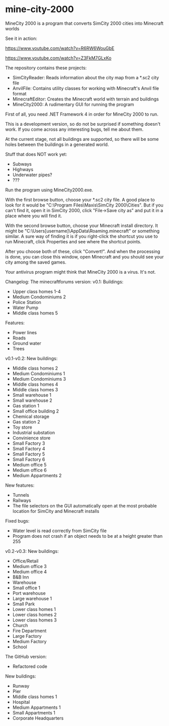 # mine-city-2000
MineCity 2000 is a program that converts SimCity 2000 cities into Minecraft worlds

See it in action:

https://www.youtube.com/watch?v=R6RW6WouGbE

https://www.youtube.com/watch?v=Z3FkM7GLxKo

The repository contains these projects:
- SimCityReader: Reads information about the city map from a *.sc2 city file
- AnvilFile: Contains utility classes for working with Minecraft's Anvil file format
- MinecraftEditor: Creates the Minecraft world with terrain and buildings
- MineCity2000: A rudimentary GUI for running the program

First of all, you need .NET Framework 4 in order for MineCity 2000 to run.

This is a development version, so do not be surprised if something doesn't work.
If you come across any interesting bugs, tell me about them.

At the current stage, not all buildings are supported, so there will be some holes between the buildings in a generated world.

Stuff that does NOT work yet:
- Subways
- Highways
- Underwater pipes?
- ???


Run the program using MineCity2000.exe.

With the first browse button, choose your *.sc2 city file. A good place to look for it would be "C:\Program Files\Maxis\SimCity 2000\Cities". But if you can't find it, open it in SimCity 2000, click "File->Save city as" and put it in a place where you will find it.

With the second browse button, choose your Minecraft install directory. It might be "C:\Users\[username]\AppData\Roaming\.minecraft" or something similar. A sure way of finding it is if you right-click the shortcut you use to run Minecraft, click Properties and see where the shortcut points.

After you choose both of these, click "Convert!". And when the processing is done, you can close this window, open Minecraft and you should see your city among the saved games.


Your antivirus program might think that MineCity 2000 is a virus. It's not.


Changelog:
The minecraftforums version:
v0.1:
Buildings:
- Upper class homes 1-4
- Medium Condominiums 2
- Police Station
- Water Pump
- Middle class homes 5

Features:
- Power lines
- Roads
- Ground water
- Trees


v0.1-v0.2:
New buildings:
- Middle class homes 2
- Medium Condominiums 1
- Medium Condominiums 3
- Middle class homes 4
- Middle class homes 3
- Small warehouse 1
- Small warehouse 2
- Gas station 1
- Small office building 2
- Chemical storage
- Gas station 2
- Toy store
- Industrial substation
- Convinience store
- Small Factory 3
- Small Factory 4
- Small Factory 5
- Small Factory 6
- Medium office 5
- Medium office 6
- Medium Appartments 2

New features:
- Tunnels
- Railways
- The file selectors on the GUI automatically open at the most probable location for SimCity and Minecraft installs

Fixed bugs:
- Water level is read correctly from SimCity file
- Program does not crash if an object needs to be at a height greater than 255


v0.2-v0.3:
New buildings:
- Office/Retail
- Medium office 3
- Medium office 4
- B&B Inn
- Warehouse
- Small office 1
- Port warehouse
- Large warehouse 1
- Small Park
- Lower class homes 1
- Lower class homes 2
- Lower class homes 3
- Church
- Fire Department
- Large Factory
- Medium Factory
- School


The GitHub version:
- Refactored code

New buildings:
- Runway
- Pier
- Middle class homes 1
- Hospital
- Medium Appartments 1
- Small Appartments 1
- Corporate Headquarters
